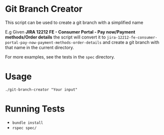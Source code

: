 # Git Branch Creator

This script can be used to create a git branch with a simplified name

E.g Given **JIRA 12212 FE - Consumer Portal - Pay now/Payment methods/Order details** the script will convert it to
`jira-12212-fe-consumer-portal-pay-now-payment-methods-order-details` and create a git branch with that name in the current directory.

For more examples, see the tests in the `spec` directory.

# Usage

`./git-branch-creator "Your input"`

# Running Tests

* `bundle install`
* `rspec spec/`
